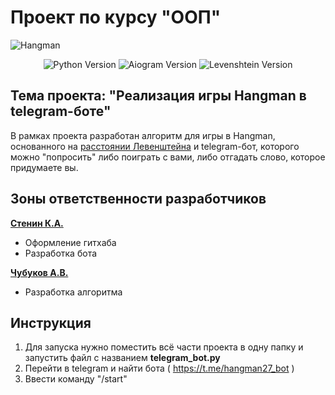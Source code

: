 # Проект по курсу "ООП"
![Hangman](https://user-images.githubusercontent.com/69163582/209092220-04ba1647-c567-437f-985d-b67cc6f7938b.jpg)

<p align="center">
   <img src="https://img.shields.io/badge/python-3.8.10-blue" alt="Python Version">
   <img src="https://img.shields.io/badge/aiogram-2.23.1-green" alt="Aiogram Version">
   <img src="https://img.shields.io/badge/Levenshtein-0.20.9-orange" alt="Levenshtein Version">
</p>

## Тема проекта: "Реализация игры Hangman в telegram-боте"
В рамках проекта разработан алгоритм для игры в Hangman, основанного на [расстоянии Левенштейна](https://habr.com/ru/post/676858/) и telegram-бот, которого можно "попросить" либо поиграть с вами, либо отгадать слово, которое придумаете вы.

## Зоны ответственности разработчиков

[**Стенин К.А.**](https://github.com/MrBasten)
- Оформление гитхаба
- Разработка бота

[**Чубуков А.В.**](https://github.com/Mrak0bEss)
- Разработка алгоритма  

## Инструкция
1. Для запуска нужно поместить всё части проекта в одну папку и запустить файл с названием  **telegram_bot.py**
2. Перейти в telegram и найти бота ( https://t.me/hangman27_bot )
3. Ввести команду "/start"
